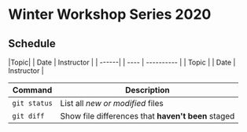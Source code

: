 # Winter Workshop Series 2020

## Schedule

|Topic| | Date | Instructor | 
| ------| | ---- | ---------- |
| Topic | | Date | Instructor | 

| Command | Description |
| --- | --- |
| `git status` | List all *new or modified* files |
| `git diff` | Show file differences that **haven't been** staged |
